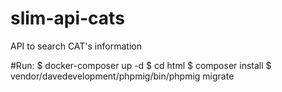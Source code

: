 # slim-api-cats
API to search CAT's information

#Run:
$ docker-composer up -d
$ cd html
$ composer install
$ vendor/davedevelopment/phpmig/bin/phpmig migrate

